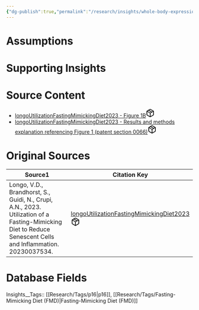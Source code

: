 ```yaml
---
{"dg-publish":true,"permalink":"/research/insights/whole-body-expression-of-p16-is-reduced-in-11-month-old-mice-at-the-end-of-a-second-consecutive-monthly-fmd-cycle/"}
---
```


# Assumptions
<div><ul class="dataview list-view-ul"></ul></div>

# Supporting Insights
<div><ul class="dataview list-view-ul"></ul></div>

# Source Content
<div><ul class="dataview list-view-ul"><li><span><a data-tooltip-position="top" aria-label="Research/Source Content/longoUtilizationFastingMimickingDiet2023 - Figure 1B.md" data-href="Research/Source Content/longoUtilizationFastingMimickingDiet2023 - Figure 1B.md" href="Research/Source Content/longoUtilizationFastingMimickingDiet2023 - Figure 1B.md" class="internal-link" target="_blank" rel="noopener" fileclass-name="Research Links">longoUtilizationFastingMimickingDiet2023 - Figure 1B</a><a class="metadata-menu fileclass-icon"><svg xmlns="http://www.w3.org/2000/svg" width="24" height="24" viewBox="0 0 24 24" fill="none" stroke="currentColor" stroke-width="2" stroke-linecap="round" stroke-linejoin="round" class="svg-icon lucide-package"><path d="m7.5 4.27 9 5.15"></path><path d="M21 8a2 2 0 0 0-1-1.73l-7-4a2 2 0 0 0-2 0l-7 4A2 2 0 0 0 3 8v8a2 2 0 0 0 1 1.73l7 4a2 2 0 0 0 2 0l7-4A2 2 0 0 0 21 16Z"></path><path d="m3.3 7 8.7 5 8.7-5"></path><path d="M12 22V12"></path></svg></a></span></li><li><span><a data-tooltip-position="top" aria-label="Research/Source Content/longoUtilizationFastingMimickingDiet2023 - Results and methods explanation referencing Figure 1 (patent section 0066).md" data-href="Research/Source Content/longoUtilizationFastingMimickingDiet2023 - Results and methods explanation referencing Figure 1 (patent section 0066).md" href="Research/Source Content/longoUtilizationFastingMimickingDiet2023 - Results and methods explanation referencing Figure 1 (patent section 0066).md" class="internal-link" target="_blank" rel="noopener" fileclass-name="Research Links">longoUtilizationFastingMimickingDiet2023 - Results and methods explanation referencing Figure 1 (patent section 0066)</a><a class="metadata-menu fileclass-icon"><svg xmlns="http://www.w3.org/2000/svg" width="24" height="24" viewBox="0 0 24 24" fill="none" stroke="currentColor" stroke-width="2" stroke-linecap="round" stroke-linejoin="round" class="svg-icon lucide-package"><path d="m7.5 4.27 9 5.15"></path><path d="M21 8a2 2 0 0 0-1-1.73l-7-4a2 2 0 0 0-2 0l-7 4A2 2 0 0 0 3 8v8a2 2 0 0 0 1 1.73l7 4a2 2 0 0 0 2 0l7-4A2 2 0 0 0 21 16Z"></path><path d="m3.3 7 8.7 5 8.7-5"></path><path d="M12 22V12"></path></svg></a></span></li></ul></div>

# Original Sources
<div><table class="dataview table-view-table"><thead class="table-view-thead"><tr class="table-view-tr-header"><th class="table-view-th"><span>Source</span><span class="dataview small-text">1</span></th><th class="table-view-th"><span>Citation Key</span></th></tr></thead><tbody class="table-view-tbody"><tr><td><span>Longo, V.D., Brandhorst, S., Guidi, N., Crupi, A.N., 2023. Utilization of a Fasting-Mimicking Diet to Reduce Senescent Cells and Inflammation. 20230037534.</span></td><td><span><a data-tooltip-position="top" aria-label="Research/Evidence Sources/longoUtilizationFastingMimickingDiet2023.md" data-href="Research/Evidence Sources/longoUtilizationFastingMimickingDiet2023.md" href="Research/Evidence Sources/longoUtilizationFastingMimickingDiet2023.md" class="internal-link" target="_blank" rel="noopener" fileclass-name="Research Links">longoUtilizationFastingMimickingDiet2023</a><a class="metadata-menu fileclass-icon"><svg xmlns="http://www.w3.org/2000/svg" width="24" height="24" viewBox="0 0 24 24" fill="none" stroke="currentColor" stroke-width="2" stroke-linecap="round" stroke-linejoin="round" class="svg-icon lucide-package"><path d="m7.5 4.27 9 5.15"></path><path d="M21 8a2 2 0 0 0-1-1.73l-7-4a2 2 0 0 0-2 0l-7 4A2 2 0 0 0 3 8v8a2 2 0 0 0 1 1.73l7 4a2 2 0 0 0 2 0l7-4A2 2 0 0 0 21 16Z"></path><path d="m3.3 7 8.7 5 8.7-5"></path><path d="M12 22V12"></path></svg></a></span></td></tr></tbody></table></div>

# Database Fields
Insights__Tags:: [[Research/Tags/p16\|p16]], [[Research/Tags/Fasting-Mimicking Diet (FMD)\|Fasting-Mimicking Diet (FMD)]]